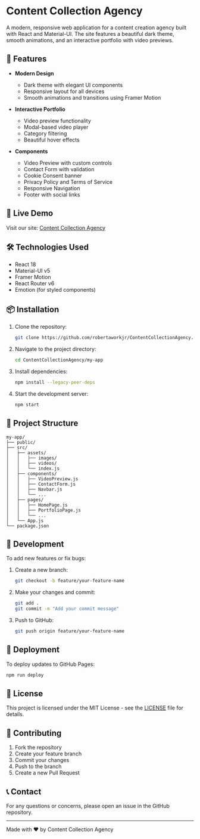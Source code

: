 # Content Collection Agency

A modern, responsive web application for a content creation agency built with React and Material-UI. The site features a beautiful dark theme, smooth animations, and an interactive portfolio with video previews.

## 🌟 Features

- **Modern Design**
  - Dark theme with elegant UI components
  - Responsive layout for all devices
  - Smooth animations and transitions using Framer Motion

- **Interactive Portfolio**
  - Video preview functionality
  - Modal-based video player
  - Category filtering
  - Beautiful hover effects

- **Components**
  - Video Preview with custom controls
  - Contact Form with validation
  - Cookie Consent banner
  - Privacy Policy and Terms of Service
  - Responsive Navigation
  - Footer with social links

## 🚀 Live Demo

Visit our site: [Content Collection Agency](https://robertaworkjr.github.io/ContentCollectionAgency)

## 🛠️ Technologies Used

- React 18
- Material-UI v5
- Framer Motion
- React Router v6
- Emotion (for styled components)

## 📦 Installation

1. Clone the repository:
   ```bash
   git clone https://github.com/robertaworkjr/ContentCollectionAgency.git
   ```

2. Navigate to the project directory:
   ```bash
   cd ContentCollectionAgency/my-app
   ```

3. Install dependencies:
   ```bash
   npm install --legacy-peer-deps
   ```

4. Start the development server:
   ```bash
   npm start
   ```

## 📁 Project Structure

```
my-app/
├── public/
├── src/
│   ├── assets/
│   │   ├── images/
│   │   ├── videos/
│   │   └── index.js
│   ├── components/
│   │   ├── VideoPreview.js
│   │   ├── ContactForm.js
│   │   ├── Navbar.js
│   │   └── ...
│   ├── pages/
│   │   ├── HomePage.js
│   │   ├── PortfolioPage.js
│   │   └── ...
│   └── App.js
└── package.json
```

## 🔧 Development

To add new features or fix bugs:

1. Create a new branch:
   ```bash
   git checkout -b feature/your-feature-name
   ```

2. Make your changes and commit:
   ```bash
   git add .
   git commit -m "Add your commit message"
   ```

3. Push to GitHub:
   ```bash
   git push origin feature/your-feature-name
   ```

## 🚀 Deployment

To deploy updates to GitHub Pages:

```bash
npm run deploy
```

## 📄 License

This project is licensed under the MIT License - see the [LICENSE](LICENSE) file for details.

## 👥 Contributing

1. Fork the repository
2. Create your feature branch
3. Commit your changes
4. Push to the branch
5. Create a new Pull Request

## 📞 Contact

For any questions or concerns, please open an issue in the GitHub repository.

---
Made with ❤️ by Content Collection Agency
